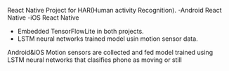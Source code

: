 React Native Project for HAR(Human activity Recognition).
-Android React Native
-iOS React Native
- Embedded TensorFlowLite  in both projects.
- LSTM neural networks trained model usin motion sensor data.

Android&iOS
Motion sensors are collected and fed model trained using LSTM neural networks that clasifies phone as moving or still


